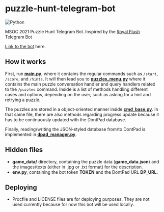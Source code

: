 # puzzle-hunt-telegram-bot
<img alt="Python" src="https://img.shields.io/badge/python%20-%2314354C.svg?&style=for-the-badge&logo=python&logoColor=white"/>

MSOC 2021 Puzzle Hunt Telegram Bot. Inspired by the [Royal Flush Telegram Bot](https://github.com/puzzlestory/t-royal-flush-telegram-bot)

[Link to the bot](https://t.me/msoc21ph_bot) here.

## How it works
First, run [**main.py**](https://github.com/RussellDash332/puzzle-hunt-telegram-bot/blob/main/main.py), where it contains the regular commands such as ```/start```, ```/score```, and ```/hints```. It will then lead you to [**puzzles_menu.py**](https://github.com/RussellDash332/puzzle-hunt-telegram-bot/blob/main/puzzles_menu.py) where it contains the main puzzle conversation handler and query handlers related to the ```/puzzles``` command. Inside is a list of methods handling different cases and options, depending on the user, such as asking for a hint and retrying a puzzle.

The puzzles are stored in a object-oriented manner inside [**cmd_base.py**](https://github.com/RussellDash332/puzzle-hunt-telegram-bot/blob/main/cmd_base.py). In that same file, there are also methods regarding progress update because it has to be continuously updated with the DontPad database.

Finally, reading/writing the JSON-styled database from/to DontPad is implemented in [**dpad_manager.py**](https://github.com/RussellDash332/puzzle-hunt-telegram-bot/blob/main/dpad_manager.py).

## Hidden files
+ **game_data/** directory, containing the puzzle data (**game_data.json**) and the images/texts (either in .jpg or .txt format) for the description.
+ **env.py**, containing the bot token **TOKEN** and the DontPad URL **DP_URL**.

## Deploying
+ Procfile and LICENSE files are for deploying purposes. They are not used currently because for now this bot will be used locally.